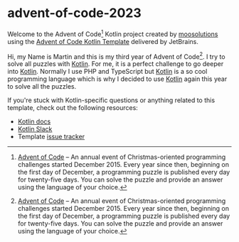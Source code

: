 # advent-of-code-2023

Welcome to the Advent of Code[^aoc] Kotlin project created by [moosolutions][github] using the [Advent of Code Kotlin Template][template] delivered by JetBrains.

Hi,
my Name is Martin and this is my third year of Advent of Code[^aoc]. I try to solve all puzzles with [Kotlin][kotlin]. For me, it is a perfect challenge to go deeper into [Kotlin][kotlin]. Normally I use PHP and TypeScript but [Kotlin][kotlin] is a so cool programming language which is why I decided to use [Kotlin][kotlin] again this year to solve all the puzzles.

If you're stuck with Kotlin-specific questions or anything related to this template, check out the following resources:

- [Kotlin docs][docs]
- [Kotlin Slack][slack]
- Template [issue tracker][issues]


[^aoc]:
    [Advent of Code][aoc] – An annual event of Christmas-oriented programming challenges started December 2015.
    Every year since then, beginning on the first day of December, a programming puzzle is published every day for twenty-five days.
    You can solve the puzzle and provide an answer using the language of your choice.

[aoc]: https://adventofcode.com
[docs]: https://kotlinlang.org/docs/home.html
[github]: https://github.com/moosolutions
[issues]: https://github.com/kotlin-hands-on/advent-of-code-kotlin-template/issues
[kotlin]: https://kotlinlang.org
[slack]: https://surveys.jetbrains.com/s3/kotlin-slack-sign-up
[template]: https://github.com/kotlin-hands-on/advent-of-code-kotlin-template
